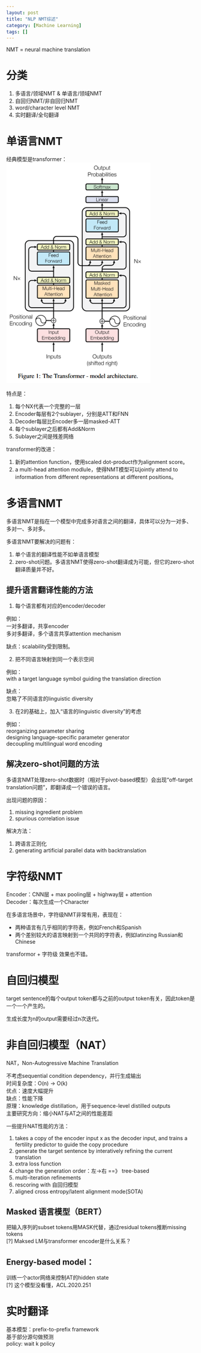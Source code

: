 ```yaml
---
layout: post
title: "NLP NMT综述"
category: [Machine Learning]
tags: []
---
```


NMT = neural machine translation  

# 分类

1. 多语言/领域NMT  &   单语言/领域NMT  
2. 自回归NMT/非自回归NMT  
3. word/character level NMT  
4. 实时翻译/全句翻译  

# 单语言NMT

经典模型是transformer：  
![](/images/2020/12.png)  

特点是：  
1. 每个NX代表一个完整的一层  
2. Encoder每层有2个sublayer，分别是ATT和FNN  
3. Decoder每层比Encoder多一层masked-ATT  
4. 每个sublayer之后都有Add&Norm  
5. Sublayer之间是残差网络  

transformer的改进：  
1. 新的attention function，使用scaled dot-product作为alignment score。  
2. a multi-head attention modlule，使得NMT模型可以jointly attend to information from different representations at different positions。  

# 多语言NMT

多语言NMT是指在一个模型中完成多对语言之间的翻译，具体可以分为一对多、多对一、多对多。  

多语言NMT要解决的问题有：  
1. 单个语言的翻译性能不如单语言模型  
2. zero-shot问题。多语言NMT使得zero-shot翻译成为可能，但它的zero-shot翻译质量并不好。  

## 提升语言翻译性能的方法

1. 每个语言都有对应的encoder/decoder  

例如：  
一对多翻译，共享encoder  
多对多翻译，多个语言共享attention mechanism  

缺点：scalability受到限制。  

2. 把不同语言映射到同一个表示空间  

例如：  
with a target language symbol guiding the translation direction

缺点：  
忽略了不同语言的linguistic diversity  

3. 在2的基础上，加入“语言的linguistic diversity”的考虑

例如：  
reorganizing parameter sharing  
designing language-specific parameter generator  
decoupling multilingual word encoding  

## 解决zero-shot问题的方法

多语言NMT处理zero-shot数据时（相对于pivot-based模型）会出现“off-target translation问题”，即翻译成一个错误的语言。  

出现问题的原因：  
1. missing ingredient problem  
2. spurious correlation issue  

解决方法：  
1. 跨语言正则化  
2. generating artificial parallel data with backtranslation  

# 字符级NMT

Encoder：CNN层 + max pooling层 + highway层 + attention  
Decoder：每次生成一个Character  

在多语言场景中，字符级NMT非常有用，表现在：  
- 两种语言有几乎相同的字符表，例如French和Spanish  
- 两个差别较大的语言映射到一个共同的字符表，例如latinzing Russian和Chinese  

transformor + 字符级 效果也不错。  

# 自回归模型

target sentence的每个output token都与之前的output token有关，因此token是一个一个产生的。  

生成长度为n的output需要经过n次迭代。  

# 非自回归模型（NAT）

NAT，Non-Autogressive Machine Translation  

不考虑sequential condition dependency，并行生成输出  
时间复杂度：O(n) -> O(k)  
优点：速度大幅提升    
缺点：性能下降  
原理：knowledge distillation，用于sequence-level distilled outputs  
主要研究方向：缩小NAT与AT之间的性能差距  

一些提升NAT性能的方法：  
1. takes a copy of the encoder input x as the decoder input, and trains a fertility predictor to guide the copy procedure  
2. generate the target sentence by interatively refining the current translation  
3. extra loss function  
4. change the generation order：左->右 ==》 tree-based  
5. multi-iteration refinements  
6. rescoring with 自回归模型  
7. aligned cross entropy/latent alignment mode(SOTA)

## Masked 语言模型（BERT）  

把输入序列的subset tokens用MASK代替，通过residual tokens推断missing tokens  
[?] Maksed LM与transformer encoder是什么关系？

## Energy-based model：  

训练一个actor网络来控制AT的hidden state  
[?] 这个模型没看懂，ACL.2020.251  

# 实时翻译

基本模型：prefix-to-prefix framework  
基于部分源句做预测  
policy: wait k policy  

<!-- more -->
